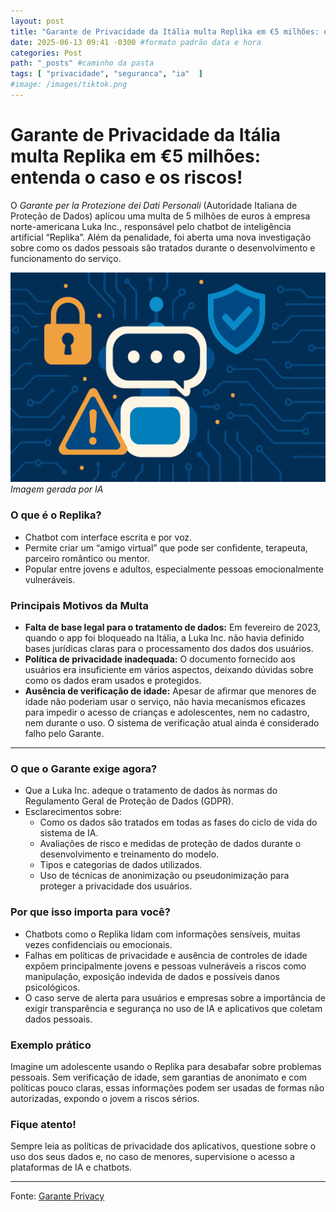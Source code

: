 ```yaml
---
layout: post
title: "Garante de Privacidade da Itália multa Replika em €5 milhões: entenda o caso e os riscos!" #titulo para a barra de enderecos
date: 2025-06-13 09:41 -0300 #formato padrão data e hora
categories: Post
path: "_posts" #caminho da pasta
tags: [ "privacidade", "seguranca", "ia"  ]
#image: /images/tiktok.png
---
```


# Garante de Privacidade da Itália multa Replika em €5 milhões: entenda o caso e os riscos!

O *Garante per la Protezione dei Dati Personali* (Autoridade Italiana de Proteção de Dados) aplicou uma multa de 5 milhões de euros à empresa norte-americana Luka Inc., responsável pelo chatbot de inteligência artificial “Replika”. Além da penalidade, foi aberta uma nova investigação sobre como os dados pessoais são tratados durante o desenvolvimento e funcionamento do serviço.

![](/images/chatbot.png)
*Imagem gerada por IA*

### **O que é o Replika?**
- Chatbot com interface escrita e por voz.
- Permite criar um “amigo virtual” que pode ser confidente, terapeuta, parceiro romântico ou mentor.
- Popular entre jovens e adultos, especialmente pessoas emocionalmente vulneráveis.

### **Principais Motivos da Multa**

- **Falta de base legal para o tratamento de dados:** Em fevereiro de 2023, quando o app foi bloqueado na Itália, a Luka Inc. não havia definido bases jurídicas claras para o processamento dos dados dos usuários.
- **Política de privacidade inadequada:** O documento fornecido aos usuários era insuficiente em vários aspectos, deixando dúvidas sobre como os dados eram usados e protegidos.
- **Ausência de verificação de idade:** Apesar de afirmar que menores de idade não poderiam usar o serviço, não havia mecanismos eficazes para impedir o acesso de crianças e adolescentes, nem no cadastro, nem durante o uso. O sistema de verificação atual ainda é considerado falho pelo Garante.

---

### **O que o Garante exige agora?**

- Que a Luka Inc. adeque o tratamento de dados às normas do Regulamento Geral de Proteção de Dados (GDPR).
- Esclarecimentos sobre:
  - Como os dados são tratados em todas as fases do ciclo de vida do sistema de IA.
  - Avaliações de risco e medidas de proteção de dados durante o desenvolvimento e treinamento do modelo.
  - Tipos e categorias de dados utilizados.
  - Uso de técnicas de anonimização ou pseudonimização para proteger a privacidade dos usuários.

### **Por que isso importa para você?**

- Chatbots como o Replika lidam com informações sensíveis, muitas vezes confidenciais ou emocionais.
- Falhas em políticas de privacidade e ausência de controles de idade expõem principalmente jovens e pessoas vulneráveis a riscos como manipulação, exposição indevida de dados e possíveis danos psicológicos.
- O caso serve de alerta para usuários e empresas sobre a importância de exigir transparência e segurança no uso de IA e aplicativos que coletam dados pessoais.

### **Exemplo prático**

Imagine um adolescente usando o Replika para desabafar sobre problemas pessoais. Sem verificação de idade, sem garantias de anonimato e com políticas pouco claras, essas informações podem ser usadas de formas não autorizadas, expondo o jovem a riscos sérios.



### **Fique atento!**
Sempre leia as políticas de privacidade dos aplicativos, questione sobre o uso dos seus dados e, no caso de menores, supervisione o acesso a plataformas de IA e chatbots.

---
Fonte: [Garante Privacy](https://www.garanteprivacy.it/home/docweb/-/docweb-display/docweb/10132048)
